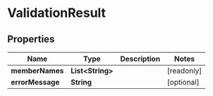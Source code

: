 

# ValidationResult


## Properties

| Name | Type | Description | Notes |
|------------ | ------------- | ------------- | -------------|
|**memberNames** | **List&lt;String&gt;** |  |  [readonly] |
|**errorMessage** | **String** |  |  [optional] |




